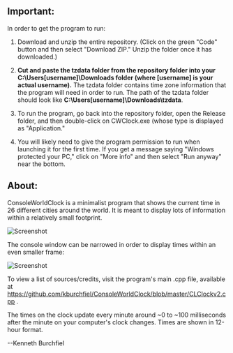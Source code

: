 ## Important:

In order to get the program to run:

1. Download and unzip the entire repository. (Click on the green "Code" button and then select "Download ZIP." Unzip the folder once it has downloaded.)

2. **Cut and paste the tzdata folder from the repository folder into your C:\Users\[username]\Downloads folder (where [username] is your actual username).** The tzdata folder contains time zone information that the program will need in order to run. The path of the tzdata folder should look like **C:\Users\[username]\Downloads\tzdata**.

3. To run the program, go back into the repository folder, open the Release folder, and then double-click on CWClock.exe (whose type is displayed as "Application."

4. You will likely need to give the program permission to run when launching it for the first time. If you get a message saying "Windows protected your PC," click on "More info" and then select "Run anyway" near the bottom.


## About:

ConsoleWorldClock is a minimalist program that shows the current time in 26 different cities around the world. It is meant to display lots of information within a relatively small footprint. 

![Screenshot](https://github.com/kburchfiel/ConsoleWorldClock/blob/master/Screenshot.jpg)

The console window can be narrowed in order to display times within an even smaller frame:


![Screenshot](https://github.com/kburchfiel/ConsoleWorldClock/blob/master/Screenshotsmaller.jpg)

To view a list of sources/credits, visit the program's main .cpp file, available at https://github.com/kburchfiel/ConsoleWorldClock/blob/master/CLClockv2.cpp . 

The times on the clock update every minute around ~0 to ~100 milliseconds after the minute on your computer's clock changes. Times are shown in 12-hour format.



--Kenneth Burchfiel
